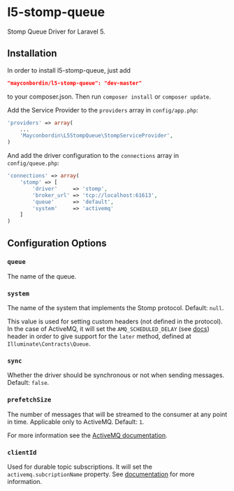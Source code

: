 l5-stomp-queue
==============

Stomp Queue Driver for Laravel 5.

## Installation

In order to install l5-stomp-queue, just add

```json
"mayconbordin/l5-stomp-queue": "dev-master"
```
	
to your composer.json. Then run `composer install` or `composer update`.

Add the Service Provider to the `providers` array in `config/app.php`:
	
```php
'providers' => array(
    ...
    'Mayconbordin\L5StompQueue\StompServiceProvider',
)
```

And add the driver configuration to the `connections` array in `config/queue.php`:

```php
'connections' => array(
    'stomp' => [
        'driver'     => 'stomp',
        'broker_url' => 'tcp://localhost:61613',
        'queue'      => 'default',
        'system'     => 'activemq'
    ]
)
```


## Configuration Options

### `queue`

The name of the queue.

### `system`

The name of the system that implements the Stomp protocol. Default: `null`.

This value is used for setting custom headers (not defined in the protocol). In the case of ActiveMQ, it will set the 
`AMQ_SCHEDULED_DELAY` (see [docs](http://activemq.apache.org/nms/stomp-delayed-and-scheduled-message-feature.html))
 header in order to give support for the `later` method, defined at `Illuminate\Contracts\Queue`.
 
 ### `sync`
 
 Whether the driver should be synchronous or not when sending messages. Default: `false`.
 
 ### `prefetchSize`
 
 The number of messages that will be streamed to the consumer at any point in time. Applicable only to ActiveMQ. Default: `1`.
 
 For more information see the [ActiveMQ documentation](http://activemq.apache.org/what-is-the-prefetch-limit-for.html).
 
 ### `clientId`
 
 Used for durable topic subscriptions. It will set the `activemq.subcriptionName` property. See [documentation](http://activemq.apache.org/stomp.html#Stomp-ActiveMQextensionstoStomp)
 for more information.